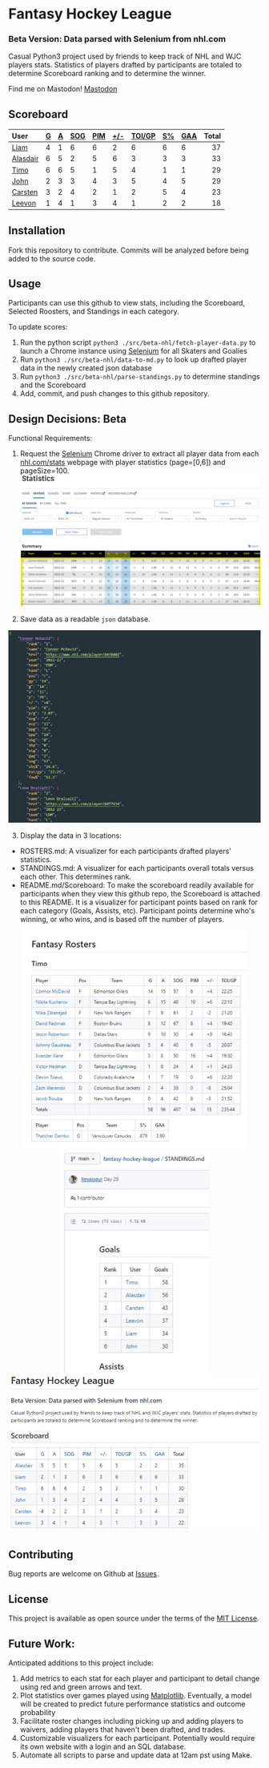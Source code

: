 # Fantasy Hockey League
### Beta Version: Data parsed with Selenium from nhl.com
Casual Python3 project used by friends to keep track of NHL and WJC players stats. Statistics of players drafted by participants are totaled to determine Scoreboard ranking and to determine the winner.

 Find me on Mastodon! <a rel="me" href="https://techhub.social/@leevonlevasseur">Mastodon</a>
## Scoreboard
| User | [G](https://github.com/llevasseur/fantasy-hockey-league/blob/main/public/nhl22-23/STANDINGS.md#user-content-goals) | [A](https://github.com/llevasseur/fantasy-hockey-league/blob/main/public/nhl22-23/STANDINGS.md#user-content-assists) | [SOG](https://github.com/llevasseur/fantasy-hockey-league/blob/main/public/nhl22-23/STANDINGS.md#user-content-shots-on-goal) | [PIM](https://github.com/llevasseur/fantasy-hockey-league/blob/main/public/nhl22-23/STANDINGS.md#user-content-penalties-in-minutes) | [+/-](https://github.com/llevasseur/fantasy-hockey-league/blob/main/public/nhl22-23/STANDINGS.md#user-content-plus--minus) | [TOI/GP](https://github.com/llevasseur/fantasy-hockey-league/blob/main/public/nhl22-23/STANDINGS.md#user-content-average-time-on-ice) | [S%](https://github.com/llevasseur/fantasy-hockey-league/blob/main/public/nhl22-23/STANDINGS.md#user-content-save-percentage) | [GAA](https://github.com/llevasseur/fantasy-hockey-league/blob/main/public/nhl22-23/STANDINGS.md#user-content-goals-against-average) | Total |
| :--- | ---- | ---- | ---- | ---- | ---- | ---- | ---- | ---- |  -----: |
| [Liam](https://github.com/llevasseur/fantasy-hockey-league/blob/main/public/nhl22-23/ROSTERS.md#Liam) | 4 | 1 | 6 | 6 | 2 | 6 | 6 | 6 | 37 |
| [Alasdair](https://github.com/llevasseur/fantasy-hockey-league/blob/main/public/nhl22-23/ROSTERS.md#Alasdair) | 6 | 5 | 2 | 5 | 6 | 3 | 3 | 3 | 33 |
| [Timo](https://github.com/llevasseur/fantasy-hockey-league/blob/main/public/nhl22-23/ROSTERS.md#Timo) | 6 | 6 | 5 | 1 | 5 | 4 | 1 | 1 | 29 |
| [John](https://github.com/llevasseur/fantasy-hockey-league/blob/main/public/nhl22-23/ROSTERS.md#John) | 2 | 3 | 3 | 4 | 3 | 5 | 4 | 5 | 29 |
| [Carsten](https://github.com/llevasseur/fantasy-hockey-league/blob/main/public/nhl22-23/ROSTERS.md#Carsten) | 3 | 2 | 4 | 2 | 1 | 2 | 5 | 4 | 23 |
| [Leevon](https://github.com/llevasseur/fantasy-hockey-league/blob/main/public/nhl22-23/ROSTERS.md#Leevon) | 1 | 4 | 1 | 3 | 4 | 1 | 2 | 2 | 18 |
## Installation
Fork this repository to contribute. Commits will be analyzed before being added to the source code.
## Usage
Participants can use this github to view stats, including the Scoreboard, Selected Roosters, and Standings in each category.

To update scores:
1. Run the python script `python3 ./src/beta-nhl/fetch-player-data.py` to launch a Chrome instance using [Selenium](https://selenium-python.readthedocs.io/) for all Skaters and Goalies
2. Run `python3 ./src/beta-nhl/data-to-md.py` to look up drafted player data in the newly created json database
3. Run `python3 ./src/beta-nhl/parse-standings.py` to determine standings and the Scoreboard
4. Add, commit, and push changes to this github repository.
## Design Decisions: Beta
Functional Requirements:
1. Request the [Selenium](https://selenium-python.readthedocs.io/) Chrome driver to extract all player data from each [nhl.com/stats](https://www.nhl.com/stats/skaters?reportType=season&seasonFrom=20222023&seasonTo=20222023&gameType=2&filter=gamesPlayed,gte,1&sort=points,goals,assists&page=0&pageSize=100) webpage with player statistics (page=[0,6]) and pageSize=100.
<kbd>![nhl.com stats webpage example](/public/images/selenium_source.jpg)</kbd>

2. Save data as a readable `json` database.

<kbd>![json database entry example](/public/images/new_json_database.jpg)</kbd>

3. Display the data in 3 locations: 
* ROSTERS.md: A visualizer for each participants drafted players' statistics. 
* STANDINGS.md: A visualizer for each participants overall totals versus each other. This determines rank. 
* README.md/Scoreboard: To make the scoreboard readily available for participants when they view this github repo, the Scoreboard is attached to this README. It is a visualizer for participant points based on rank for each category (Goals, Assists, etc). Participant points determine who's winning, or who wins, and is based off the number of players.
<p align='center'><kbd><img src='/public/images/roster_example.jpg' width='450' /></kbd><kbd><img src='/public/images/standings_example.jpg' width='300' /></kbd><kbd><img src='/public/images/scoreboard_example.jpg' width='500' /></kbd></p>

## Contributing
Bug reports are welcome on Github at [Issues](https://github.com/llevasseur/world-juniors-2022/issues).
## License
This project is available as open source under the terms of the [MIT License](https://opensource.org/licenses/MIT).
## Future Work:
Anticipated additions to this project include:
1. Add metrics to each stat for each player and participant to detail change using red and green arrows and text.
2. Plot statistics over games played using [Matplotlib](https://matplotlib.org/). Eventually, a model will be created to predict future performance statistics and outcome probability
3. Facilitate roster changes including picking up and adding players to waivers, adding players that haven't been drafted, and trades.
4. Customizable visualizers for each participant. Potentially would require its own website with a login and an SQL database.
5. Automate all scripts to parse and update data at 12am pst using Make.